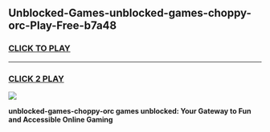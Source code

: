 
## Unblocked-Games-unblocked-games-choppy-orc-Play-Free-b7a48
<h3>
<a href="https://premium76.site?title=unblocked-games-choppy-orc&ref=18A1">CLICK TO PLAY</a></h3>
<hr>

<h3>
<a href="https://premium76.site?title=unblocked-games-choppy-orc&ref=18A1">CLICK 2 PLAY</a>
  
</h3>

<a href="https://premium76.site?title=unblocked-games-choppy-orc&ref=18A1"><img src="https://clearcache.store/games.png"></a>


**unblocked-games-choppy-orc games unblocked: Your Gateway to Fun and Accessible Online Gaming**
